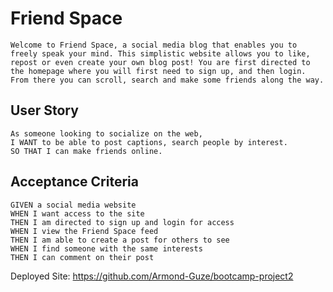 # Friend Space

```
Welcome to Friend Space, a social media blog that enables you to freely speak your mind. This simplistic website allows you to like, repost or even create your own blog post! You are first directed to the homepage where you will first need to sign up, and then login. From there you can scroll, search and make some friends along the way.
```

## User Story

```
As someone looking to socialize on the web,
I WANT to be able to post captions, search people by interest.
SO THAT I can make friends online.
```

## Acceptance Criteria

```
GIVEN a social media website
WHEN I want access to the site
THEN I am directed to sign up and login for access
WHEN I view the Friend Space feed
THEN I am able to create a post for others to see
WHEN I find someone with the same interests
THEN I can comment on their post
```

Deployed Site: https://github.com/Armond-Guze/bootcamp-project2
